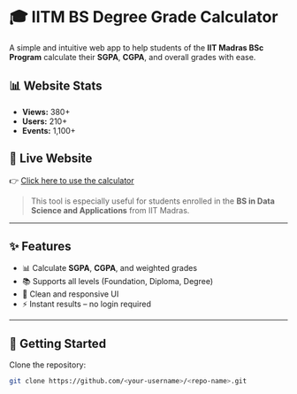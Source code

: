 # 🎓 IITM BS Degree Grade Calculator

A simple and intuitive web app to help students of the **IIT Madras BSc Program** calculate their **SGPA**, **CGPA**, and overall grades with ease.

## 📊 Website Stats
- **Views:** 380+
- **Users:** 210+
- **Events:** 1,100+

## 🔗 Live Website
👉 [Click here to use the calculator](https://t6harsh.github.io/Grade-Calculator/)

> This tool is especially useful for students enrolled in the **BS in Data Science and Applications** from IIT Madras.

---

## ✨ Features

- 📊 Calculate **SGPA**, **CGPA**, and weighted grades
- 📚 Supports all levels (Foundation, Diploma, Degree)
- 🎨 Clean and responsive UI
- ⚡ Instant results – no login required

---

## 🚀 Getting Started

Clone the repository:

```bash
git clone https://github.com/<your-username>/<repo-name>.git
